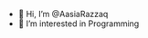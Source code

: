 - 👋 Hi, I’m @AasiaRazzaq
- 👀 I’m interested in Programming

<!---
AasiaRazzaq/AasiaRazzaq is a ✨ special ✨ repository because its `README.md` (this file) appears on your GitHub profile.
You can click the Preview link to take a look at your changes.
--->
